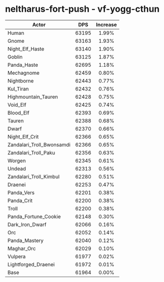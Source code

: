 # neltharus-fort-push - vf-yogg-cthun
| Actor | DPS | Increase |
|---|:---:|:---:|
|Human|63195|1.99%|
|Gnome|63163|1.93%|
|Night_Elf_Haste|63140|1.90%|
|Goblin|63125|1.87%|
|Panda_Haste|62695|1.18%|
|Mechagnome|62459|0.80%|
|Nightborne|62443|0.77%|
|Kul_Tiran|62432|0.76%|
|Highmountain_Tauren|62428|0.75%|
|Void_Elf|62425|0.74%|
|Blood_Elf|62393|0.69%|
|Tauren|62388|0.68%|
|Dwarf|62370|0.66%|
|Night_Elf_Crit|62366|0.65%|
|Zandalari_Troll_Bwonsamdi|62366|0.65%|
|Zandalari_Troll_Paku|62356|0.63%|
|Worgen|62345|0.61%|
|Undead|62313|0.56%|
|Zandalari_Troll_Kimbul|62280|0.51%|
|Draenei|62253|0.47%|
|Panda_Vers|62201|0.38%|
|Panda_Crit|62200|0.38%|
|Troll|62200|0.38%|
|Panda_Fortune_Cookie|62148|0.30%|
|Dark_Iron_Dwarf|62066|0.16%|
|Orc|62052|0.14%|
|Panda_Mastery|62040|0.12%|
|Maghar_Orc|62029|0.10%|
|Vulpera|61977|0.02%|
|Lightforged_Draenei|61972|0.01%|
|Base|61964|0.00%|
